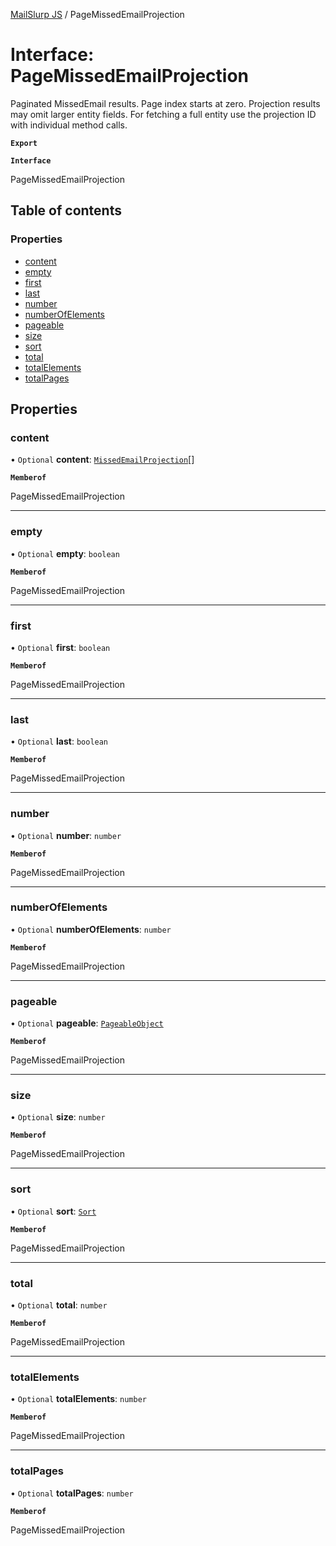 [MailSlurp JS](../README.md) / PageMissedEmailProjection

# Interface: PageMissedEmailProjection

Paginated MissedEmail results. Page index starts at zero. Projection results may omit larger entity fields. For fetching a full entity use the projection ID with individual method calls.

**`Export`**

**`Interface`**

PageMissedEmailProjection

## Table of contents

### Properties

- [content](PageMissedEmailProjection.md#content)
- [empty](PageMissedEmailProjection.md#empty)
- [first](PageMissedEmailProjection.md#first)
- [last](PageMissedEmailProjection.md#last)
- [number](PageMissedEmailProjection.md#number)
- [numberOfElements](PageMissedEmailProjection.md#numberofelements)
- [pageable](PageMissedEmailProjection.md#pageable)
- [size](PageMissedEmailProjection.md#size)
- [sort](PageMissedEmailProjection.md#sort)
- [total](PageMissedEmailProjection.md#total)
- [totalElements](PageMissedEmailProjection.md#totalelements)
- [totalPages](PageMissedEmailProjection.md#totalpages)

## Properties

### content

• `Optional` **content**: [`MissedEmailProjection`](MissedEmailProjection.md)[]

**`Memberof`**

PageMissedEmailProjection

___

### empty

• `Optional` **empty**: `boolean`

**`Memberof`**

PageMissedEmailProjection

___

### first

• `Optional` **first**: `boolean`

**`Memberof`**

PageMissedEmailProjection

___

### last

• `Optional` **last**: `boolean`

**`Memberof`**

PageMissedEmailProjection

___

### number

• `Optional` **number**: `number`

**`Memberof`**

PageMissedEmailProjection

___

### numberOfElements

• `Optional` **numberOfElements**: `number`

**`Memberof`**

PageMissedEmailProjection

___

### pageable

• `Optional` **pageable**: [`PageableObject`](PageableObject.md)

**`Memberof`**

PageMissedEmailProjection

___

### size

• `Optional` **size**: `number`

**`Memberof`**

PageMissedEmailProjection

___

### sort

• `Optional` **sort**: [`Sort`](Sort.md)

**`Memberof`**

PageMissedEmailProjection

___

### total

• `Optional` **total**: `number`

**`Memberof`**

PageMissedEmailProjection

___

### totalElements

• `Optional` **totalElements**: `number`

**`Memberof`**

PageMissedEmailProjection

___

### totalPages

• `Optional` **totalPages**: `number`

**`Memberof`**

PageMissedEmailProjection
